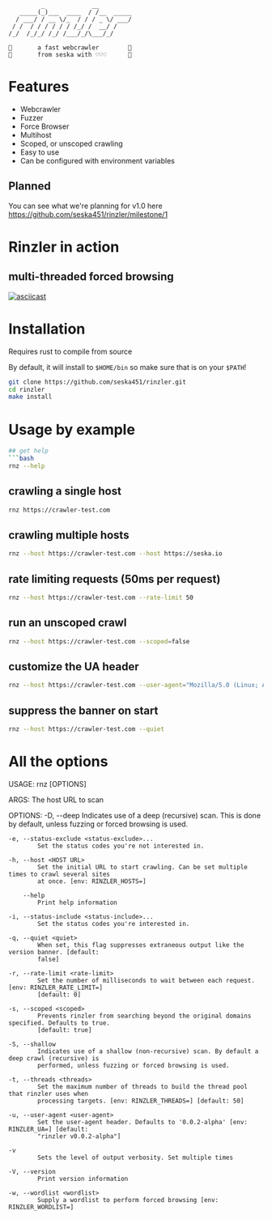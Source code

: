 ```
         _             __         
   _____(_)___  ____  / /__  _____
  / ___/ / __ \/_  / / / _ \/ ___/
 / /  / / / / / / /_/ /  __/ /    
/_/  /_/_/ /_/ /___/_/\___/_/     
                                  
🙌       a fast webcrawler        🙌
🙌       from seska with ♡♡♡      🙌
```
# Features
- Webcrawler
- Fuzzer
- Force Browser
- Multihost
- Scoped, or unscoped crawling
- Easy to use
- Can be configured with environment variables

## Planned
You can see what we're planning for v1.0 here https://github.com/seska451/rinzler/milestone/1

# Rinzler in action
## multi-threaded forced browsing
[![asciicast](https://asciinema.org/a/v4TnGvjh3Jp8qgr7nUR78hUZl.svg)](https://asciinema.org/a/v4TnGvjh3Jp8qgr7nUR78hUZl)

# Installation

Requires rust to compile from source

By default, it will install to `$HOME/bin` so make sure that is on your `$PATH`!
```bash
git clone https://github.com/seska451/rinzler.git
cd rinzler
make install
```

# Usage by example
```bash
## get help
```bash
rnz --help
```
## crawling a single host
```bash
rnz https://crawler-test.com 
```
## crawling multiple hosts
```bash
rnz --host https://crawler-test.com --host https://seska.io 
```
## rate limiting requests (50ms per request)
```bash
rnz --host https://crawler-test.com --rate-limit 50
```
## run an unscoped crawl
```bash
rnz --host https://crawler-test.com --scoped=false 
```
## customize the UA header
```bash
rnz --host https://crawler-test.com --user-agent="Mozilla/5.0 (Linux; Android 8.0.0; SM-G960F Build/R16NW) AppleWebKit/537.36 (KHTML, like Gecko) Chrome/62.0.3202.84 Mobile Safari/537.36" 
```
## suppress the banner on start
```bash
rnz --host https://crawler-test.com --quiet 
```
# All the options
USAGE:
    rnz [OPTIONS] <HOST URL>

ARGS:
    <HOST URL>    The host URL to scan

OPTIONS:
    -D, --deep
            Indicates use of a deep (recursive) scan. This is done by default, unless fuzzing or
            forced browsing is used.

    -e, --status-exclude <status-exclude>...
            Set the status codes you're not interested in.

    -h, --host <HOST URL>
            Set the initial URL to start crawling. Can be set multiple times to crawl several sites
            at once. [env: RINZLER_HOSTS=]

        --help
            Print help information

    -i, --status-include <status-include>...
            Set the status codes you're interested in.

    -q, --quiet <quiet>
            When set, this flag suppresses extraneous output like the version banner. [default:
            false]

    -r, --rate-limit <rate-limit>
            Set the number of milliseconds to wait between each request. [env: RINZLER_RATE_LIMIT=]
            [default: 0]

    -s, --scoped <scoped>
            Prevents rinzler from searching beyond the original domains specified. Defaults to true.
            [default: true]

    -S, --shallow
            Indicates use of a shallow (non-recursive) scan. By default a deep crawl (recursive) is
            performed, unless fuzzing or forced browsing is used.

    -t, --threads <threads>
            Set the maximum number of threads to build the thread pool that rinzler uses when
            processing targets. [env: RINZLER_THREADS=] [default: 50]

    -u, --user-agent <user-agent>
            Set the user-agent header. Defaults to '0.0.2-alpha' [env: RINZLER_UA=] [default:
            "rinzler v0.0.2-alpha"]

    -v
            Sets the level of output verbosity. Set multiple times

    -V, --version
            Print version information

    -w, --wordlist <wordlist>
            Supply a wordlist to perform forced browsing [env: RINZLER_WORDLIST=]
```

